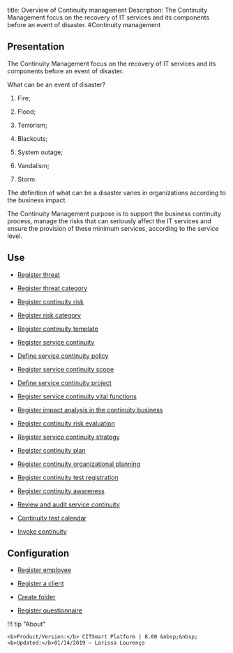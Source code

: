 title: Overview of Continuity management
Description: The Continuity Management focus on the recovery of IT services and its components before an event of disaster.
#Continuity management

Presentation
----------------

The Continuity Management focus on the recovery of IT services and its
components before an event of disaster.

What can be an event of disaster?

1.  Fire;

2.  Flood;

3.  Terrorism;

4.  Blackouts;

5.  System outage;

6.  Vandalism;

7.  Storm.

The definition of what can be a disaster varies in organizations according to
the business impact.

The Continuity Management purpose is to support the business continuity process,
manage the risks that can seriously affect the IT services and ensure the
provision of these minimum services, according to the service level.

Use
-------

- [Register threat](/en-us/citsmart-esp-8/processes/continuity/use/register-threat.html)
  
- [Register threat category](/en-us/citsmart-esp-8/processes/continuity/use/threat-category.html)

- [Register continuity risk](/en-us/citsmart-esp-8/processes/continuity/use/register-continuity-risk.html)

- [Register risk category](/en-us/citsmart-esp-8/processes/continuity/use/risk-category.html)

- [Register continuity template](/en-us/citsmart-esp-8/processes/continuity/use/continuity-template.html)

- [Register service continuity](/en-us/citsmart-esp-8/processes/continuity/use/register-service-continuity.html)
  
- [Define service continuity policy](/en-us/citsmart-esp-8/processes/continuity/use/continuity-policy.html)
   
- [Register service continuity scope](/en-us/citsmart-esp-8/processes/continuity/use/service-continuity-scope.html)

- [Define service continuity project](/en-us/citsmart-esp-8/processes/continuity/use/service-continuity-project.html)

- [Register service continuity vital functions](/en-us/citsmart-esp-8/processes/continuity/use/continuity-vital-functions.html)

- [Register impact analysis in the continuity business](/en-us/citsmart-esp-8/processes/continuity/use/impact-analysis-continuity-business.html)

- [Register continuity risk evaluation](/en-us/citsmart-esp-8/processes/continuity/use/continuity-risk-evaluation.html)

- [Register service continuity strategy](/en-us/citsmart-esp-8/processes/continuity/use/service-continuity-strategy.html)

- [Register continuity plan](/en-us/citsmart-esp-8/processes/continuity/use/continuity-plan.html)

- [Register continuity organizational planning](/en-us/citsmart-esp-8/processes/continuity/use/continuity-organizational-planning.html)

- [Register continuity test registration](/en-us/citsmart-esp-8/processes/continuity/use/continuity-test-registration.html)

- [Register continuity awareness](/en-us/citsmart-esp-8/processes/continuity/use/continuity-awareness.html)

- [Review and audit service continuity](/en-us/citsmart-esp-8/processes/continuity/use/review-and-audit-continuity.html)

- [Continuity test calendar](/en-us/citsmart-esp-8/processes/continuity/use/continuity-test-calendar.html)

- [Invoke continuity](/en-us/citsmart-esp-8/processes/continuity/use/invoke-continuity.html)

Configuration
-----------------

- [Register employee](/en-us/citsmart-esp-8/initial-settings/access-settings/user/register-employee.html)

- [Register a client](/en-us/citsmart-esp-8/processes/portfolio-and-catalog/configuration/register-client.html)

- [Create folder](/en-us/citsmart-esp-8/processes/knowledge/configuration/create-folder.html)

- [Register questionnaire](/en-us/citsmart-esp-8/platform-administration/questionnaires/questionaires-management/register-questionnaire.html)

!!! tip "About"

    <b>Product/Version:</b> CITSmart Platform | 8.00 &nbsp;&nbsp;
    <b>Updated:</b>01/14/2019 – Larissa Lourenço

